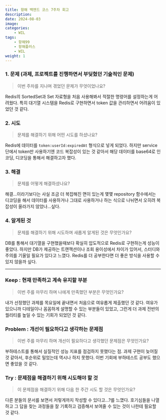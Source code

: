 ```yaml
---
title: 항해 백엔드 코스 7주차 회고
description: 
date: 2024-08-03
image: 
categories:
    - WIL
tags:
    - 항해99
    - 항해플러스
    - WIL
weight: 1
---
```

### 1. 문제 **(과제, 프로젝트를 진행하면서 부딪혔던 기술적인 문제)**
>이번 주차를 지나며 겪었던 문제가 무엇이었나요?

Redis의 SortedSet과 Set 자료형을 처음 사용해봐서 적절한 명령어를 설정하는게 어려웠다.
특히 대기열 시스템을 Redis로 구현하면서 token 값을 관리하면서 어려움이 있었던 것 같다.

### **2. 시도**
>문제를 해결하기 위해 어떤 시도를 하셨나요?

Redis에 데이터를 `token:userId:expiredAt` 형식으로 넣게 되었다. 하지만 service단에서 token만 사용하기엔 코드 복잡성이 있는 것 같아서 해당 데이터를 base64로 인코딩, 디코딩을 통해서 해결하고자 했다.

### **3. 해결**
>문제를 어떻게 해결하셨나요?

해결...이라기보다는 사실 조금 더 복잡해진 면이 있는게 몇몇 repository 함수에서는 디코딩을 해서 데이터를 사용하거나 그대로 사용하거나 하는 식으로 나뉘면서 오히려 복잡성이 올라가지 않았나...싶다.

### **4. 알게된 것**
>문제를 해결하기 위해 시도하며 새롭게 알게된 것은 무엇인가요? 

DB를 통해서 대기열을 구현했을때보다 확실히 압도적으로 Redis로 구현하는게 성능이 좋았다. 하지만 DB가 제공하는 트랜잭션이나 조회 용이성에서 차이가 있어서, 스터디와 주의를 기울일 필요가 있다고 느꼈다. Redis를 더 공부한다면 더 좋은 방식을 사용할 수 있지 않을까 싶다.

---

### **Keep : 현재 만족하고 계속 유지할 부분**
>이번 주를 마무리 하며 나에게 만족했던 부분은 무엇인가요?

내가 선정했던 과제를 목요일에 끝내면서 처음으로 여유롭게 제출했던 것 같다. 여유가 있으니까 디테일이나 꼼꼼하게 설명할 수 있는 부분들이 있었고, 그런게 더 과제 전반의 퀄리티를 높일 수 있는 기회가 되었던 것 같다.

### **Problem : 개선이 필요하다고 생각하는 문제점**
>이번 주를 마무리 하며 개선이 필요하다고 생각했던 문제점은 무엇인가요?

부하테스트를 통해서 실질적인 성능 지표를 점검하지 못했다는 점. 과제 구현이 늦어질 것 같아서, 후순위로 밀었는데 역시나 하지 못했다. 이번 기회에 부하테스트 공부도 했으면 좋았을 것 같다.

### **Try : 문제점을 해결하기 위해 시도해야 할 것**
>이 문제점을 해결하기 위해 다음 한 주간 시도 할 것은 무엇인가요? 

다른 분들의 문서를 보면서 저렇게까지 작성할 수 있다고...?를 느꼈다. 호기심들을 나열하고 그 답을 찾는 과정들을 잘 기록하고 검증해서 보여줄 수 있는 것이 나한테 필요할 것 같다.